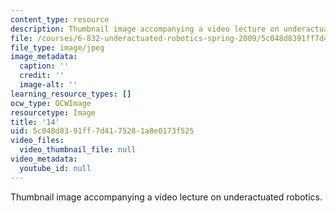 ```yaml
---
content_type: resource
description: Thumbnail image accompanying a video lecture on underactuated robotics.
file: /courses/6-832-underactuated-robotics-spring-2009/5c048d8391ff7d4175281a8e0173f525_14.jpg
file_type: image/jpeg
image_metadata:
  caption: ''
  credit: ''
  image-alt: ''
learning_resource_types: []
ocw_type: OCWImage
resourcetype: Image
title: '14'
uid: 5c048d83-91ff-7d41-7528-1a8e0173f525
video_files:
  video_thumbnail_file: null
video_metadata:
  youtube_id: null
---
```

Thumbnail image accompanying a video lecture on underactuated robotics.